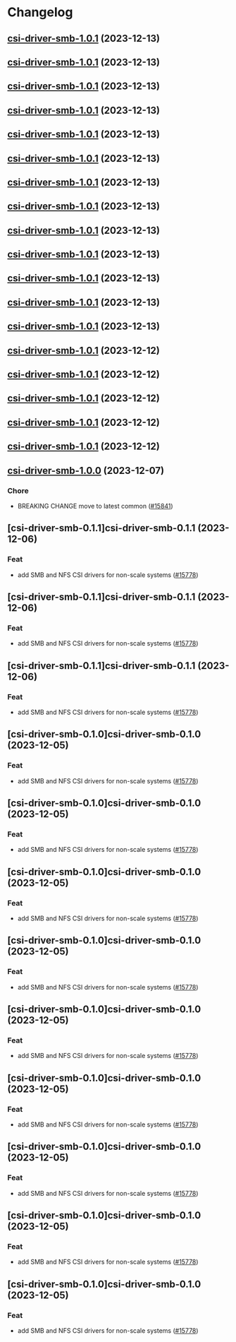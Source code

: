 # Changelog



## [csi-driver-smb-1.0.1](https://github.com/truecharts/charts/compare/csi-driver-smb-1.0.0...csi-driver-smb-1.0.1) (2023-12-13)




## [csi-driver-smb-1.0.1](https://github.com/truecharts/charts/compare/csi-driver-smb-1.0.0...csi-driver-smb-1.0.1) (2023-12-13)




## [csi-driver-smb-1.0.1](https://github.com/truecharts/charts/compare/csi-driver-smb-1.0.0...csi-driver-smb-1.0.1) (2023-12-13)




## [csi-driver-smb-1.0.1](https://github.com/truecharts/charts/compare/csi-driver-smb-1.0.0...csi-driver-smb-1.0.1) (2023-12-13)




## [csi-driver-smb-1.0.1](https://github.com/truecharts/charts/compare/csi-driver-smb-1.0.0...csi-driver-smb-1.0.1) (2023-12-13)




## [csi-driver-smb-1.0.1](https://github.com/truecharts/charts/compare/csi-driver-smb-1.0.0...csi-driver-smb-1.0.1) (2023-12-13)




## [csi-driver-smb-1.0.1](https://github.com/truecharts/charts/compare/csi-driver-smb-1.0.0...csi-driver-smb-1.0.1) (2023-12-13)




## [csi-driver-smb-1.0.1](https://github.com/truecharts/charts/compare/csi-driver-smb-1.0.0...csi-driver-smb-1.0.1) (2023-12-13)




## [csi-driver-smb-1.0.1](https://github.com/truecharts/charts/compare/csi-driver-smb-1.0.0...csi-driver-smb-1.0.1) (2023-12-13)




## [csi-driver-smb-1.0.1](https://github.com/truecharts/charts/compare/csi-driver-smb-1.0.0...csi-driver-smb-1.0.1) (2023-12-13)




## [csi-driver-smb-1.0.1](https://github.com/truecharts/charts/compare/csi-driver-smb-1.0.0...csi-driver-smb-1.0.1) (2023-12-13)




## [csi-driver-smb-1.0.1](https://github.com/truecharts/charts/compare/csi-driver-smb-1.0.0...csi-driver-smb-1.0.1) (2023-12-13)




## [csi-driver-smb-1.0.1](https://github.com/truecharts/charts/compare/csi-driver-smb-1.0.0...csi-driver-smb-1.0.1) (2023-12-13)




## [csi-driver-smb-1.0.1](https://github.com/truecharts/charts/compare/csi-driver-smb-1.0.0...csi-driver-smb-1.0.1) (2023-12-12)




## [csi-driver-smb-1.0.1](https://github.com/truecharts/charts/compare/csi-driver-smb-1.0.0...csi-driver-smb-1.0.1) (2023-12-12)




## [csi-driver-smb-1.0.1](https://github.com/truecharts/charts/compare/csi-driver-smb-1.0.0...csi-driver-smb-1.0.1) (2023-12-12)




## [csi-driver-smb-1.0.1](https://github.com/truecharts/charts/compare/csi-driver-smb-1.0.0...csi-driver-smb-1.0.1) (2023-12-12)




## [csi-driver-smb-1.0.1](https://github.com/truecharts/charts/compare/csi-driver-smb-1.0.0...csi-driver-smb-1.0.1) (2023-12-12)




## [csi-driver-smb-1.0.0](https://github.com/truecharts/charts/compare/csi-driver-smb-0.1.1...csi-driver-smb-1.0.0) (2023-12-07)

### Chore

- BREAKING CHANGE move to latest common ([#15841](https://github.com/truecharts/charts/issues/15841))
  
  


## [csi-driver-smb-0.1.1]csi-driver-smb-0.1.1 (2023-12-06)

### Feat

- add SMB and NFS CSI drivers for non-scale systems ([#15778](https://github.com/truecharts/charts/issues/15778))
  
  


## [csi-driver-smb-0.1.1]csi-driver-smb-0.1.1 (2023-12-06)

### Feat

- add SMB and NFS CSI drivers for non-scale systems ([#15778](https://github.com/truecharts/charts/issues/15778))
  
  


## [csi-driver-smb-0.1.1]csi-driver-smb-0.1.1 (2023-12-06)

### Feat

- add SMB and NFS CSI drivers for non-scale systems ([#15778](https://github.com/truecharts/charts/issues/15778))
  
  


## [csi-driver-smb-0.1.0]csi-driver-smb-0.1.0 (2023-12-05)

### Feat

- add SMB and NFS CSI drivers for non-scale systems ([#15778](https://github.com/truecharts/charts/issues/15778))
  
  


## [csi-driver-smb-0.1.0]csi-driver-smb-0.1.0 (2023-12-05)

### Feat

- add SMB and NFS CSI drivers for non-scale systems ([#15778](https://github.com/truecharts/charts/issues/15778))
  
  


## [csi-driver-smb-0.1.0]csi-driver-smb-0.1.0 (2023-12-05)

### Feat

- add SMB and NFS CSI drivers for non-scale systems ([#15778](https://github.com/truecharts/charts/issues/15778))
  
  


## [csi-driver-smb-0.1.0]csi-driver-smb-0.1.0 (2023-12-05)

### Feat

- add SMB and NFS CSI drivers for non-scale systems ([#15778](https://github.com/truecharts/charts/issues/15778))
  
  


## [csi-driver-smb-0.1.0]csi-driver-smb-0.1.0 (2023-12-05)

### Feat

- add SMB and NFS CSI drivers for non-scale systems ([#15778](https://github.com/truecharts/charts/issues/15778))
  
  


## [csi-driver-smb-0.1.0]csi-driver-smb-0.1.0 (2023-12-05)

### Feat

- add SMB and NFS CSI drivers for non-scale systems ([#15778](https://github.com/truecharts/charts/issues/15778))
  
  


## [csi-driver-smb-0.1.0]csi-driver-smb-0.1.0 (2023-12-05)

### Feat

- add SMB and NFS CSI drivers for non-scale systems ([#15778](https://github.com/truecharts/charts/issues/15778))
  
  


## [csi-driver-smb-0.1.0]csi-driver-smb-0.1.0 (2023-12-05)

### Feat

- add SMB and NFS CSI drivers for non-scale systems ([#15778](https://github.com/truecharts/charts/issues/15778))
  
  


## [csi-driver-smb-0.1.0]csi-driver-smb-0.1.0 (2023-12-05)

### Feat

- add SMB and NFS CSI drivers for non-scale systems ([#15778](https://github.com/truecharts/charts/issues/15778))
  
  
